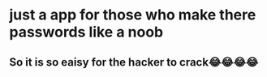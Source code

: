 # just a app for those who make there passwords like a noob 
## So it is so eaisy for the hacker to crack😂😂😂😂